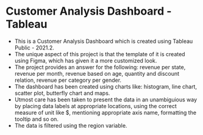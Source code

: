 # Customer Analysis Dashboard - Tableau
- This is a Customer Analysis Dashboard which is created using Tableau Public - 2021.2.
- The unique aspect of this project is that the template of it is created using Figma, which has given it a more customized look.
- The project provides an answer for the following: revenue per state, revenue per month, revenue based on age, quantity and discount relation, revenue per category per gender.
- The dashboard has been created using charts like: histogram, line chart, scatter plot, butterfly chart and maps. 
- Utmost care has been taken to present the data in an unambiguious way by placing data labels at appropriate locations, using the correct measure of unit like $, mentioning appropriate axis name, formatting the tooltip and so on.
- The data is filtered using the region variable.
